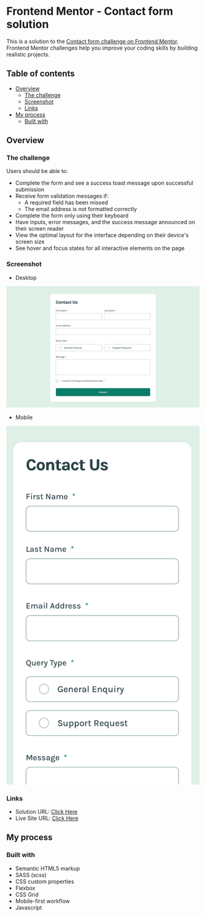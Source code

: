 # Frontend Mentor - Contact form solution

This is a solution to the [Contact form challenge on Frontend Mentor](https://www.frontendmentor.io/challenges/contact-form--G-hYlqKJj). Frontend Mentor challenges help you improve your coding skills by building realistic projects. 

## Table of contents

- [Overview](#overview)
  - [The challenge](#the-challenge)
  - [Screenshot](#screenshot)
  - [Links](#links)
- [My process](#my-process)
  - [Built with](#built-with)

## Overview

### The challenge

Users should be able to:

- Complete the form and see a success toast message upon successful submission
- Receive form validation messages if:
  - A required field has been missed
  - The email address is not formatted correctly
- Complete the form only using their keyboard
- Have inputs, error messages, and the success message announced on their screen reader
- View the optimal layout for the interface depending on their device's screen size
- See hover and focus states for all interactive elements on the page

### Screenshot

- Desktop

![](./screenshot/desktop.jpeg)

- Mobile

![](./screenshot/mobile.jpeg)

### Links

- Solution URL: [Click Here](https://www.frontendmentor.io/solutions/contact-form-using-javascript-PSLoIuFOth)
- Live Site URL: [Click Here](https://rokuroo7.github.io/Contact-form/)

## My process

### Built with

- Semantic HTML5 markup
- SASS (scss)
- CSS custom properties
- Flexbox
- CSS Grid
- Mobile-first workflow
- Javascript
